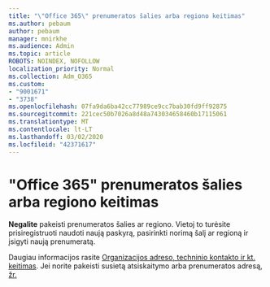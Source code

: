 ```yaml
---
title: "\"Office 365\" prenumeratos šalies arba regiono keitimas"
ms.author: pebaum
author: pebaum
manager: mnirkhe
ms.audience: Admin
ms.topic: article
ROBOTS: NOINDEX, NOFOLLOW
localization_priority: Normal
ms.collection: Adm_O365
ms.custom:
- "9001671"
- "3738"
ms.openlocfilehash: 07fa9da6ba42cc77989ce9cc7bab30fd9ff92875
ms.sourcegitcommit: 221cec50b7026a8d48a743034658460b17115061
ms.translationtype: MT
ms.contentlocale: lt-LT
ms.lasthandoff: 03/02/2020
ms.locfileid: "42371617"
---
```

# <a name="change-the-country-or-region-for-your-office-365-subscription"></a>"Office 365" prenumeratos šalies arba regiono keitimas

**Negalite** pakeisti prenumeratos šalies ar regiono. Vietoj to turėsite prisiregistruoti naudoti naują paskyrą, pasirinkti norimą šalį ar regioną ir įsigyti naują prenumeratą. 

Daugiau informacijos rasite [Organizacijos adreso, techninio kontakto ir kt. keitimas](https://docs.microsoft.com/en-us/microsoft-365/admin/manage/change-address-contact-and-more?view=o365-worldwide). Jei norite pakeisti susietą atsiskaitymo arba prenumeratos adresą, [žr.](https://docs.microsoft.com/en-us/microsoft-365/commerce/billing-and-payments/change-your-billing-addresses?view=o365-worldwide) 
